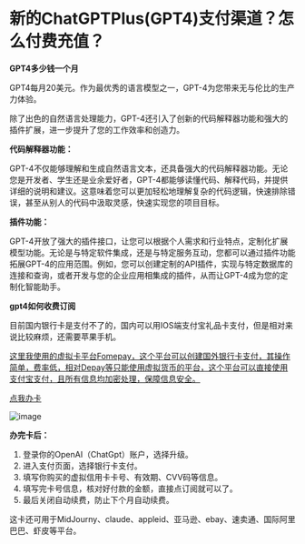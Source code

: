 # 新的ChatGPTPlus(GPT4)支付渠道？怎么付费充值？

**GPT4多少钱一个月**

GPT4每月20美元。作为最优秀的语言模型之一，GPT-4为您带来无与伦比的生产力体验。

除了出色的自然语言处理能力，GPT-4还引入了创新的代码解释器功能和强大的插件扩展，进一步提升了您的工作效率和创造力。

**代码解释器功能：**

GPT-4不仅能够理解和生成自然语言文本，还具备强大的代码解释器功能。无论您是开发者、学生还是业余爱好者，GPT-4都能够读懂代码、解释代码，并提供详细的说明和建议。这意味着您可以更加轻松地理解复杂的代码逻辑，快速排除错误，甚至从别人的代码中汲取灵感，快速实现您的项目目标。

**插件功能：**

GPT-4开放了强大的插件接口，让您可以根据个人需求和行业特点，定制化扩展模型功能。无论是与特定软件集成，还是与特定服务互动，您都可以通过插件功能拓展GPT-4的应用范围。例如，您可以创建定制的API插件，实现与特定数据库的连接和查询，或者开发与您的企业应用相集成的插件，从而让GPT-4成为您的定制化智能助手。

**gpt4如何收费订阅**

目前国内银行卡是支付不了的，国内可以用IOS端支付宝礼品卡支付，但是相对来说比较麻烦，还需要苹果手机。

[这里我使用的虚拟卡平台Fomepay，这个平台可以创建国外银行卡支付，其操作简单，费率低，相对Depay等只能使用虚拟货币的平台，这个平台可以直接使用支付宝支付，且所有信息均加密处理，保障信息安全。](https://gpt.fomepay.com/#/pages/login/index?d=Q3DD80)

[点我办卡](https://gpt.fomepay.com/#/pages/login/index?d=Q3DD80)

![image](https://github.com/cynthiamitchellhenry1/Plus/assets/169963100/b79a234e-2809-4c71-94e9-f83761d04577)


**办完卡后：**

1. 登录你的OpenAI（ChatGpt）账户，选择升级。
2. 进入支付页面，选择银行卡支付。
3. 填写你购买的虚拟信用卡卡号、有效期、CVV码等信息。
4. 填写完卡号信息，核对好付款的金额，直接点订阅就可以了。
5. 最后关闭自动续费，防止下个月自动续费。

这卡还可用于MidJourny、claude、appleid、亚马逊、ebay、速卖通、国际阿里巴巴、虾皮等平台。
